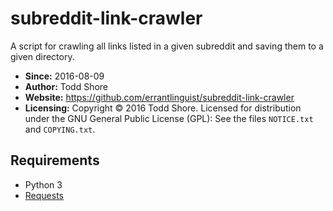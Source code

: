 # subreddit-link-crawler
A script for crawling all links listed in a given subreddit and saving them to a given directory.

* **Since:** 2016-08-09
* **Author:** Todd Shore
* **Website:** https://github.com/errantlinguist/subreddit-link-crawler
* **Licensing:** Copyright &copy; 2016 Todd Shore. Licensed for distribution under the GNU General Public License (GPL): See the files `NOTICE.txt` and `COPYING.txt`.

Requirements
--------------------------------------------------------------------------------
- Python 3
- [Requests](https://requests.readthedocs.org/)
